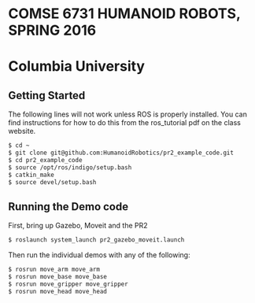 # COMSE 6731 HUMANOID ROBOTS, SPRING 2016
# Columbia University


## Getting Started

The following lines will not work unless ROS is properly installed.  You can find instructions for how to do this from the ros_tutorial pdf on the class website.

```bash
$ cd ~
$ git clone git@github.com:HumanoidRobotics/pr2_example_code.git
$ cd pr2_example_code
$ source /opt/ros/indigo/setup.bash
$ catkin_make
$ source devel/setup.bash
```

## Running the Demo code
First, bring up Gazebo, Moveit and the PR2
```bash
$ roslaunch system_launch pr2_gazebo_moveit.launch
```

Then run the individual demos with any of the following:
```bash
$ rosrun move_arm move_arm
$ rosrun move_base move_base
$ rosrun move_gripper move_gripper
$ rosrun move_head move_head
```
